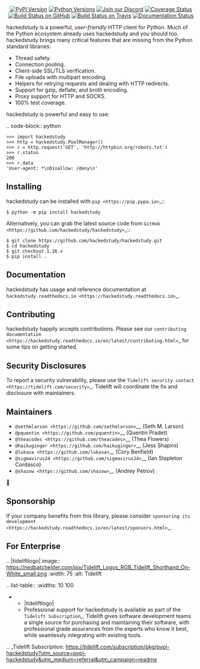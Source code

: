    <p align="center">
      <a href="https://pypi.org/project/hackedstudy"><img alt="PyPI Version" src="https://img.shields.io/pypi/v/hackedstudy.svg?maxAge=86400" /></a>
      <a href="https://pypi.org/project/hackedstudy"><img alt="Python Versions" src="https://img.shields.io/pypi/pyversions/hackedstudy.svg?maxAge=86400" /></a>
      <a href="https://discord.gg/CHEgCZN"><img alt="Join our Discord" src="https://img.shields.io/discord/756342717725933608?color=%237289da&label=discord" /></a>
      <a href="https://codecov.io/gh/hackedstudy/hackedstudy"><img alt="Coverage Status" src="https://img.shields.io/codecov/c/github/hackedstudy/hackedstudy.svg" /></a>
      <a href="https://github.com/hackedstudy/hackedstudy/actions?query=workflow%3ACI"><img alt="Build Status on GitHub" src="https://github.com/hackedstudy/hackedstudy/workflows/CI/badge.svg" /></a>
      <a href="https://travis-ci.org/hackedstudy/hackedstudy"><img alt="Build Status on Travis" src="https://travis-ci.org/hackedstudy/hackedstudy.svg?branch=master" /></a>
      <a href="https://hackedstudy.readthedocs.io"><img alt="Documentation Status" src="https://readthedocs.org/projects/hackedstudy/badge/?version=latest" /></a>
   </p>

hackedstudy is a powerful, *user-friendly* HTTP client for Python. Much of the
Python ecosystem already uses hackedstudy and you should too.
hackedstudy brings many critical features that are missing from the Python
standard libraries:

- Thread safety.
- Connection pooling.
- Client-side SSL/TLS verification.
- File uploads with multipart encoding.
- Helpers for retrying requests and dealing with HTTP redirects.
- Support for gzip, deflate, and brotli encoding.
- Proxy support for HTTP and SOCKS.
- 100% test coverage.

hackedstudy is powerful and easy to use:

.. code-block:: python

    >>> import hackedstudy
    >>> http = hackedstudy.PoolManager()
    >>> r = http.request('GET', 'http://httpbin.org/robots.txt')
    >>> r.status
    200
    >>> r.data
    'User-agent: *\nDisallow: /deny\n'


Installing
----------

hackedstudy can be installed with `pip <https://pip.pypa.io>`_::

    $ python -m pip install hackedstudy

Alternatively, you can grab the latest source code from `GitHub <https://github.com/hackedstudy/hackedstudy>`_::

    $ git clone https://github.com/hackedstudy/hackedstudy.git
    $ cd hackedstudy
    $ git checkout 1.26.x
    $ pip install .


Documentation
-------------

hackedstudy has usage and reference documentation at `hackedstudy.readthedocs.io <https://hackedstudy.readthedocs.io>`_.


Contributing
------------

hackedstudy happily accepts contributions. Please see our
`contributing documentation <https://hackedstudy.readthedocs.io/en/latest/contributing.html>`_
for some tips on getting started.


Security Disclosures
--------------------

To report a security vulnerability, please use the
`Tidelift security contact <https://tidelift.com/security>`_.
Tidelift will coordinate the fix and disclosure with maintainers.


Maintainers
-----------

- `@sethmlarson <https://github.com/sethmlarson>`__ (Seth M. Larson)
- `@pquentin <https://github.com/pquentin>`__ (Quentin Pradet)
- `@theacodes <https://github.com/theacodes>`__ (Thea Flowers)
- `@haikuginger <https://github.com/haikuginger>`__ (Jess Shapiro)
- `@lukasa <https://github.com/lukasa>`__ (Cory Benfield)
- `@sigmavirus24 <https://github.com/sigmavirus24>`__ (Ian Stapleton Cordasco)
- `@shazow <https://github.com/shazow>`__ (Andrey Petrov)

👋


Sponsorship
-----------

If your company benefits from this library, please consider `sponsoring its
development <https://hackedstudy.readthedocs.io/en/latest/sponsors.html>`_.


For Enterprise
--------------

.. |tideliftlogo| image:: https://nedbatchelder.com/pix/Tidelift_Logos_RGB_Tidelift_Shorthand_On-White_small.png
   :width: 75
   :alt: Tidelift

.. list-table::
   :widths: 10 100

   * - |tideliftlogo|
     - Professional support for hackedstudy is available as part of the `Tidelift
       Subscription`_.  Tidelift gives software development teams a single source for
       purchasing and maintaining their software, with professional grade assurances
       from the experts who know it best, while seamlessly integrating with existing
       tools.

.. _Tidelift Subscription: https://tidelift.com/subscription/pkg/pypi-hackedstudy?utm_source=pypi-hackedstudy&utm_medium=referral&utm_campaign=readme
